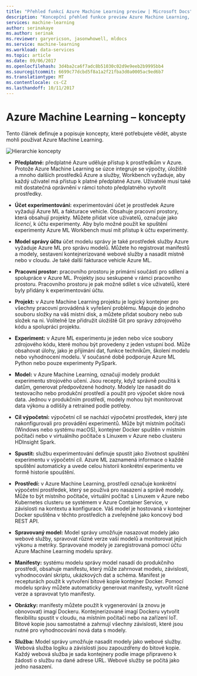 ```yaml
---
title: "Přehled funkcí Azure Machine Learning preview | Microsoft Docs"
description: "Koncepční přehled funkce preview Azure Machine Learning, jako je například odběry, účty, pracovní prostory, projekty, atd."
services: machine-learning
author: serinakaye
ms.author: serinak
ms.reviewer: garyericson, jasonwhowell, mldocs
ms.service: machine-learning
ms.workload: data-services
ms.topic: article
ms.date: 09/06/2017
ms.openlocfilehash: 3d4ba2ca6f7adc8b51030c02d9e9eeb2b9995bb4
ms.sourcegitcommit: 6699c77dcbd5f8a1a2f21fba3d0a0005ac9ed6b7
ms.translationtype: MT
ms.contentlocale: cs-CZ
ms.lasthandoff: 10/11/2017
---
```

# <a name="azure-machine-learning---concepts"></a>Azure Machine Learning – koncepty

Tento článek definuje a popisuje koncepty, které potřebujete vědět, abyste mohli používat Azure Machine Learning. 

![Hierarchie koncepty](media/overview-general-concepts/hierarchy.png)

- **Předplatné:** předplatné Azure uděluje přístup k prostředkům v Azure. Protože Azure Machine Learning se úzce integruje se výpočty, úložiště a mnoho dalších prostředků Azure a služby, Workbench vyžaduje, aby každý uživatel má přístup k platné předplatné Azure. Uživatelé musí také mít dostatečná oprávnění v rámci tohoto předplatného vytvořit prostředky.


- **Účet experimentování:** experimentování účet je prostředek Azure vyžadují Azure ML a fakturace vehicle. Obsahuje pracovní prostory, která obsahují projekty. Můžete přidat více uživatelů, označuje jako _licencí_, k účtu experimenty. Aby bylo možné použít ke spuštění experimenty Azure ML Workbench musí mít přístup k účtu experimenty. 


- **Model správy účtu** účet modelu správy je také prostředek služby Azure vyžaduje Azure ML pro správu modelů. Můžete ho registrovat manifestů a modely, sestavení kontejnerizované webové služby a nasadit místně nebo v cloudu. Je také další fakturace vehicle Azure ML.


- **Pracovní prostor:** pracovního prostoru je primární součásti pro sdílení a spolupráce v Azure ML. Projekty jsou seskupené v rámci pracovního prostoru. Pracovního prostoru je pak možné sdílet s více uživatelů, které byly přidány k experimentování účtu.


- **Projekt:** v Azure Machine Learning projektu je logický kontejner pro všechny pracovní prováděná k vyřešení problému. Mapuje do jednoho souboru složky na váš místní disk, a můžete přidat soubory nebo sub složek na ni. Volitelně lze přidružit úložiště Git pro správy zdrojového kódu a spolupráci projektu.  

- **Experiment:** v Azure ML experimentu je jeden nebo více soubory zdrojového kódu, které mohou být provedeny z jeden vstupní bod. Může obsahovat úlohy, jako je přijímání dat, funkce technikům, školení modelu nebo vyhodnocení modelu. V současné době podporuje Azure ML Python nebo pouze experimenty PySpark.


- **Model:** v Azure Machine Learning, označují modely produkt experimentu strojového učení. Jsou recepty, když správně použitá k datům, generovat předpovězené hodnoty. Modely lze nasadit do testovacího nebo produkční prostředí a použít pro výpočet skóre nová data. Jednou v produkčním prostředí, modely mohou být monitorovat data výkonu a odlišily a retrained podle potřeby. 

- **Cíl výpočetní:** výpočetní cíl se nachází výpočetní prostředek, který jste nakonfigurovali pro provádění experimentů. Může být místním počítači (Windows nebo systému macOS), kontejner Docker spuštěn v místním počítači nebo v virtuálního počítače s Linuxem v Azure nebo clusteru HDInsight Spark.


- **Spustit:** službu experimentování definuje spustit jako životnost spuštění experimentu v výpočetní cíl. Azure ML zaznamená informace o každé spuštění automaticky a uvede celou historii konkrétní experimentu ve formě historie spouštění.

- **Prostředí:** v Azure Machine Learning, prostředí označuje konkrétní výpočetní prostředek, který se používá pro nasazení a správě modely. Může to být místního počítače, virtuální počítač s Linuxem v Azure nebo Kubernetes clusteru se systémem v Azure Container Service, v závislosti na kontextu a konfigurace. Váš model je hostovaná v kontejner Docker spuštěna v těchto prostředích a zveřejněné jako koncový bod REST API.


- **Spravovaný model:** Model správy umožňuje nasazovat modely jako webové služby, spravovat různé verze vaší modelů a monitorovat jejich výkonu a metriky. Spravované modely je zaregistrovaná pomocí účtu Azure Machine Learning modelu správy.

- **Manifesty:** systému modelu správy model nasadí do produkčního prostředí, obsahuje manifestu, který může zahrnovat modelu, závislosti, vyhodnocování skriptu, ukázkových dat a schéma. Manifest je recepturách použít k vytvoření bitové kopie kontejner Docker. Pomocí modelu správy můžete automaticky generovat manifesty, vytvořit různé verze a spravovat tyto manifesty. 


- **Obrázky:** manifesty můžete použít k vygenerování (a znovu je obnovovat) imagí Dockeru. Kontejnerizované imagí Dockeru vytvořit flexibilitu spustit v cloudu, na místním počítači nebo na zařízení IoT. Bitové kopie jsou samostatné a zahrnují všechny závislosti, které jsou nutné pro vyhodnocování nová data s modely. 

- **Služba:** Model správy umožňuje nasadit modely jako webové služby. Webová služba logiku a závislosti jsou zapouzdřeny do bitové kopie. Každý webová služba je sada kontejnery podle image připraveno k žádosti o službu na dané adrese URL. Webové služby se počítá jako jedno nasazení.
